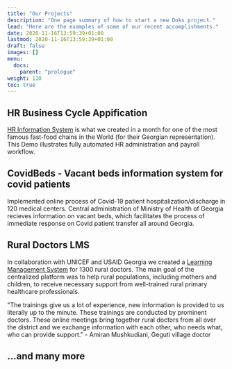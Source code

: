 ```yaml
---
title: "Our Projects"
description: "One page summary of how to start a new Doks project."
lead: "Here are the examples of some of our recent accomplishments."
date: 2020-11-16T13:59:39+01:00
lastmod: 2020-11-16T13:59:39+01:00
draft: false
images: []
menu:
  docs:
    parent: "prologue"
weight: 110
toc: true
---
```


## HR Business Cycle Appification

[HR Information System](https://www.youtube.com/watch?v=1hJH26SHTOk&list=PLDiTLW7eMZTRVaJ8cyPpka5gvNSCePimQ) is what we created in a month for one of the most famous fast-food chains in the World (for their Georgian representation). 
This Demo illustrates fully automated HR administration and payroll workflow.

## CovidBeds - Vacant beds information system for covid patients

Implemented online process of Covid-19 patient hospitalization/discharge in 120 medical centers. Central administration of Ministry of Health of Georgia recieves information on vacant beds, which facilitates the process of immediate response on Covid patient transfer all around Georgia.

## Rural Doctors LMS

In collaboration with UNICEF and USAID Georgia we created a [Learning Management System](https://www.facebook.com/unicefgeorgia/videos/453192065941423) for 1300 rural doctors. The main goal of the centralized platform was to help rural populations, including mothers and children, to receive necessary support from well-trained rural primary healthcare professionals.

"The trainings give us a lot of experience, new information is provided to us literally up to the minute. These trainings are conducted by prominent doctors. These online meetings bring together rural doctors from all over the district and we exchange information with each other, who needs what, who can provide support."  - Amiran Mushkudiani, Geguti village doctor

## ...and many more
